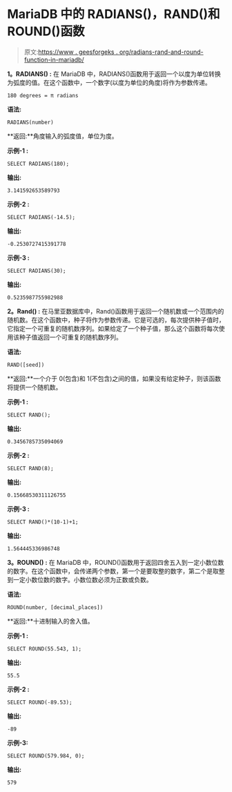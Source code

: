 # MariaDB 中的 RADIANS()，RAND()和 ROUND()函数

> 原文:[https://www . geesforgeks . org/radians-rand-and-round-function-in-mariadb/](https://www.geeksforgeeks.org/radians-rand-and-round-function-in-mariadb/)

**1。RADIANS() :**
在 MariaDB 中，RADIANS()函数用于返回一个以度为单位转换为弧度的值。在这个函数中，一个数字(以度为单位的角度)将作为参数传递。

```
180 degrees = π radians
```

**语法:**

```
RADIANS(number)
```

**返回:**角度输入的弧度值，单位为度。

**示例-1 :**

```
SELECT RADIANS(180);
```

**输出:**

```
3.141592653589793
```

**示例-2 :**

```
SELECT RADIANS(-14.5);
```

**输出:**

```
-0.2530727415391778
```

**示例-3 :**

```
SELECT RADIANS(30);
```

**输出:**

```
0.5235987755982988
```

**2。Rand() :**
在马里亚数据库中，Rand()函数用于返回一个随机数或一个范围内的随机数。在这个函数中，种子将作为参数传递。它是可选的，每次提供种子值时，它指定一个可重复的随机数序列。如果给定了一个种子值，那么这个函数将每次使用该种子值返回一个可重复的随机数序列。

**语法:**

```
RAND([seed])
```

**返回:**一个介于 0(包含)和 1(不包含)之间的值，如果没有给定种子，则该函数将提供一个随机数。

**示例-1 :**

```
SELECT RAND();
```

**输出:**

```
0.3456785735094069
```

**示例-2 :**

```
SELECT RAND(8);
```

**输出:**

```
0.15668530311126755
```

**示例-3 :**

```
SELECT RAND()*(10-1)+1;
```

**输出:**

```
1.564445336986748
```

**3。ROUND() :**
在 MariaDB 中，ROUND()函数用于返回四舍五入到一定小数位数的数字。在这个函数中，会传递两个参数，第一个是要取整的数字，第二个是取整到一定小数位数的数字。小数位数必须为正数或负数。

**语法:**

```
ROUND(number, [decimal_places])
```

**返回:**十进制输入的舍入值。

**示例-1 :**

```
SELECT ROUND(55.543, 1);
```

**输出:**

```
55.5
```

**示例-2 :**

```
SELECT ROUND(-89.53);
```

**输出:**

```
-89
```

**示例-3:**

```
SELECT ROUND(579.984, 0);
```

**输出:**

```
579
```